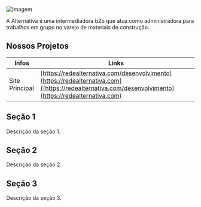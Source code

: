 ![Imagem](https://redealternativa.com/img/logo/logo.png)

A Alternativa é uma intermediadora b2b que atua como administradora para trabalhos em grupo no varejo de materiais de construção.

## Nossos Projetos

| Infos | Links |
| ------ | ------ |
| Site Principal | [https://redealternativa.com/desenvolvimento](https://redealternativa.com]([https://redealternativa.com/desenvolvimento](https://redealternativa.com) |

## Seção 1

Descrição da seção 1.

## Seção 2

Descrição da seção 2.

## Seção 3

Descrição da seção 3.
